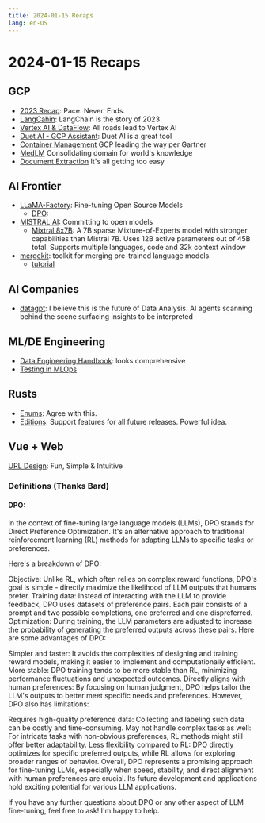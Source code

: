 ```yaml
---
title: 2024-01-15 Recaps
lang: en-US
---
```


# 2024-01-15 Recaps

## GCP

- [2023 Recap](https://cloud.google.com/blog/products/gcp/google-cloud-top-news-of-2023?utm_source=substack&utm_medium=email): Pace. Never. Ends.
- [LangCahin](https://cloud.google.com/blog/products/databases/using-pgvector-llms-and-langchain-with-google-cloud-databases): LangChain is the story of 2023
- [Vertex AI & DataFlow](https://cloud.google.com/blog/products/ai-machine-learning/streaming-prediction-with-dataflow-and-vertex?utm_source=substack&utm_medium=email): All roads lead to Vertex AI
- [Duet AI - GCP Assistant](https://cloud.google.com/blog/products/ai-machine-learning/get-ai-help-on-networking-tasks?utm_source=substack&utm_medium=email): Duet AI is a great tool
- [Container Management](https://cloud.google.com/blog/products/containers-kubernetes/a-leader-in-2023-gartner-magic-quadrant-for-container-management) GCP leading the way per Gartner
- [MedLM](https://cloud.google.com/blog/topics/healthcare-life-sciences/introducing-medlm-for-the-healthcare-industry) Consolidating domain for world's knowledge
- [Document Extraction](https://cloud.google.com/blog/products/ai-machine-learning/document-ai-custom-extractor-powered-by-generative-ai-is-now-ga?utm_source=substack&utm_medium=email) It's all getting too easy

## AI Frontier

- [LLaMA-Factory](https://github.com/hiyouga/LLaMA-Factory): Fine-tuning Open Source Models
  - [DPO](####DPO):
- [MISTRAL AI](https://mistral.ai/): Committing to open models
  - [Mixtral 8x7B](https://mistral.ai/news/mixtral-of-experts/): A 7B sparse Mixture-of-Experts model with stronger capabilities than Mistral 7B. Uses 12B active parameters out of 45B total. Supports multiple languages, code and 32k context window
- [mergekit](https://github.com/cg123/mergekit): toolkit for merging pre-trained language models.
  - [tutorial](https://freedium.cfd/https://towardsdatascience.com/merge-large-language-models-with-mergekit-2118fb392b54)

## AI Companies

- [datagpt](https://datagpt.com/): I believe this is the future of Data Analysis. AI agents scanning behind the scene surfacing insights to be interpreted

## ML/DE Engineering

- [Data Engineering Handbook](https://github.com/DataEngineer-io/data-engineer-handbook): looks comprehensive
- [Testing in MLOps](https://freedium.cfd/https://towardsdatascience.com/testing-in-practice-code-data-and-ml-model-cfb1ada81f6c)

## Rusts

- [Enums](https://www.shuttle.rs/blog/2023/11/23/enums-in-rust): Agree with this.
- [Editions](https://doc.rust-lang.org/stable/edition-guide/editions/index.html): Support features for all future releases. Powerful idea.

## Vue + Web

[URL Design](https://blog.jim-nielsen.com/2023/examples-of-great-urls/): Fun, Simple & Intuitive

### Definitions (Thanks Bard)

#### DPO:

In the context of fine-tuning large language models (LLMs), DPO stands for Direct Preference Optimization. It's an alternative approach to traditional reinforcement learning (RL) methods for adapting LLMs to specific tasks or preferences.

Here's a breakdown of DPO:

Objective: Unlike RL, which often relies on complex reward functions, DPO's goal is simple - directly maximize the likelihood of LLM outputs that humans prefer.
Training data: Instead of interacting with the LLM to provide feedback, DPO uses datasets of preference pairs. Each pair consists of a prompt and two possible completions, one preferred and one dispreferred.
Optimization: During training, the LLM parameters are adjusted to increase the probability of generating the preferred outputs across these pairs.
Here are some advantages of DPO:

Simpler and faster: It avoids the complexities of designing and training reward models, making it easier to implement and computationally efficient.
More stable: DPO training tends to be more stable than RL, minimizing performance fluctuations and unexpected outcomes.
Directly aligns with human preferences: By focusing on human judgment, DPO helps tailor the LLM's outputs to better meet specific needs and preferences.
However, DPO also has limitations:

Requires high-quality preference data: Collecting and labeling such data can be costly and time-consuming.
May not handle complex tasks as well: For intricate tasks with non-obvious preferences, RL methods might still offer better adaptability.
Less flexibility compared to RL: DPO directly optimizes for specific preferred outputs, while RL allows for exploring broader ranges of behavior.
Overall, DPO represents a promising approach for fine-tuning LLMs, especially when speed, stability, and direct alignment with human preferences are crucial. Its future development and applications hold exciting potential for various LLM applications.

If you have any further questions about DPO or any other aspect of LLM fine-tuning, feel free to ask! I'm happy to help.
